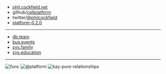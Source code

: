 - [phil.cockfield.net](https://phil.cockfield.net)
- github/[cellplatform](https://github.com/cellplatform)
- twitter/[@philcockfield](https://twitter.com/philcockfield)
- [platform-0.2.0](https://github.com/cellplatform/platform-0.2.0)

---

- [db.team](https://db.team)
- [bus.events](https://bus.events)
- [sys.family](https://sys.family)
- [sys.education](https://sys.education)

---

![func](https://user-images.githubusercontent.com/185555/186598296-c41a1c07-8a20-454e-82ae-e1fb432ebb04.png)
![@platform](https://user-images.githubusercontent.com/185555/88729229-76ac1280-d187-11ea-81c6-14146ec64848.png)
![kay-pure-relationships](https://user-images.githubusercontent.com/185555/186360463-cfd81f46-3429-4741-bbb3-b32015a388ac.png)
